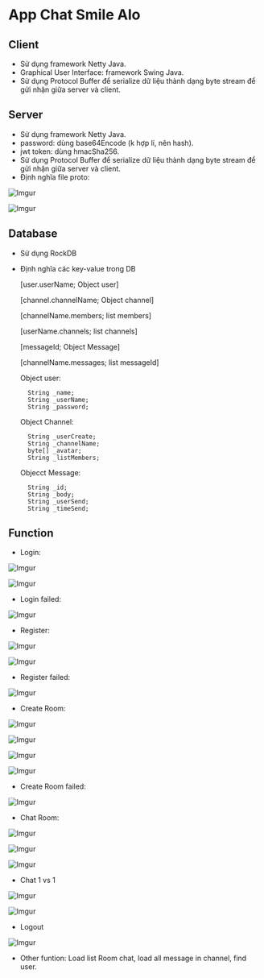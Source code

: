 # App Chat Smile Alo
## Client
- Sử dụng framework Netty Java.
- Graphical User Interface: framework Swing Java.
- Sử dụng Protocol Buffer để serialize dữ liệu thành dạng byte stream để gửi nhận giữa server và client.

## Server 
- Sử dụng framework Netty Java.
- password: dùng base64Encode (k hợp lí, nên hash).
- jwt token: dùng hmacSha256.
- Sử dụng Protocol Buffer để serialize dữ liệu thành dạng byte stream để gửi nhận giữa server và client.
- Định nghĩa file proto:

![Imgur](https://i.imgur.com/e8SGHOA.png)

![Imgur](https://i.imgur.com/N2hg0ta.png)

## Database
- Sử dụng RockDB
- Định nghĩa các key-value trong DB

    [user.userName; Object user]

    [channel.channelName; Object channel]

    [channelName.members; list members]

    [userName.channels; list channels]

    [messageId; Object Message]

    [channelName.messages; list messageId]

    Object user: 
    
        String _name;
        String _userName;
        String _password;
        
    Object Channel:

        String _userCreate;
        String _channelName;
        byte[] _avatar;
        String _listMembers;
    
    Objecct Message:

        String _id;
        String _body;
        String _userSend;
        String _timeSend;

## Function
- Login:

![Imgur](https://i.imgur.com/G4gQ8PY.png)

![Imgur](https://i.imgur.com/B1FNSzi.png)

- Login failed:

![Imgur](https://i.imgur.com/eQOL3Am.png)

- Register:

![Imgur](https://i.imgur.com/yXAz8lE.png)

![Imgur](https://i.imgur.com/B1FNSzi.png)

- Register failed:

![Imgur](https://i.imgur.com/DyHZkmg.png)

- Create Room:

![Imgur](https://i.imgur.com/eySbfWd.png)

![Imgur](https://i.imgur.com/TXQRRBx.png)

![Imgur](https://i.imgur.com/8m3Tvth.png)

![Imgur](https://i.imgur.com/fgSKmTT.png)

- Create Room failed:

![Imgur](https://i.imgur.com/ZuEPuyE.png)

- Chat Room:

![Imgur](https://i.imgur.com/coBFNFv.png)

![Imgur](https://i.imgur.com/Jp1kUZc.png)

![Imgur](https://i.imgur.com/s1LB9US.png)

- Chat 1 vs 1

![Imgur](https://i.imgur.com/TiIyMfm.png)

![Imgur](https://i.imgur.com/tmKlN86.png)

- Logout

![Imgur](https://i.imgur.com/bf5jti7.png)

- Other funtion: Load list Room chat, load all message in channel, find user.